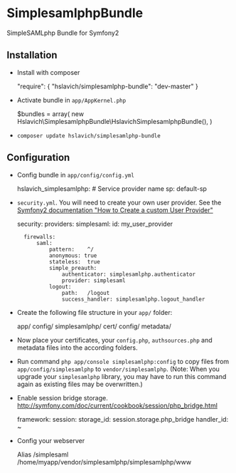 SimplesamlphpBundle
===================

SimpleSAMLphp Bundle for Symfony2

## Installation

* Install with composer

    "require": {
        "hslavich/simplesamlphp-bundle": "dev-master"
    }

* Activate bundle in `app/AppKernel.php`

    $bundles = array(
        new Hslavich\SimplesamlphpBundle\HslavichSimplesamlphpBundle(),
    )

* `composer update hslavich/simplesamlphp-bundle`

## Configuration

* Config bundle in `app/config/config.yml`

    hslavich_simplesamlphp:
        # Service provider name
        sp: default-sp

* `security.yml`. You will need to create your own user provider. See the [Symfony2 documentation "How to Create a custom User Provider"](http://symfony.com/doc/current/cookbook/security/custom_provider.html)

    security:
        providers:
            simplesaml:
                id: my_user_provider

        firewalls:
            saml:
                pattern:    ^/
                anonymous: true
                stateless:  true
                simple_preauth:
                    authenticator: simplesamlphp.authenticator
                    provider: simplesaml
                logout:
                    path:   /logout
                    success_handler: simplesamlphp.logout_handler

* Create the following file structure in your `app/` folder:

    app/
       config/
         simplesamlphp/
           cert/
           config/
           metadata/

* Now place your certificates, your `config.php`, `authsources.php` and metadata files into the according folders.

* Run command `php app/console simplesamlphp:config` to copy files from `app/config/simplesamlphp` to `vendor/simplesamlphp`. (Note: When you upgrade your `simplesamlphp` library, you may have to run this command again as existing files may be overwritten.)

* Enable session bridge storage. http://symfony.com/doc/current/cookbook/session/php_bridge.html

    framework:
        session:
            storage_id: session.storage.php_bridge
            handler_id: ~

* Config your webserver

    Alias /simplesaml /home/myapp/vendor/simplesamlphp/simplesamlphp/www
